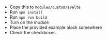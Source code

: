 - Copy this to `modules/custom/svelte`
- Run `npm install`
- Run `npm run build`
- Turn on the module
- Place the provided example block somewhere
- Check the checkboxes
